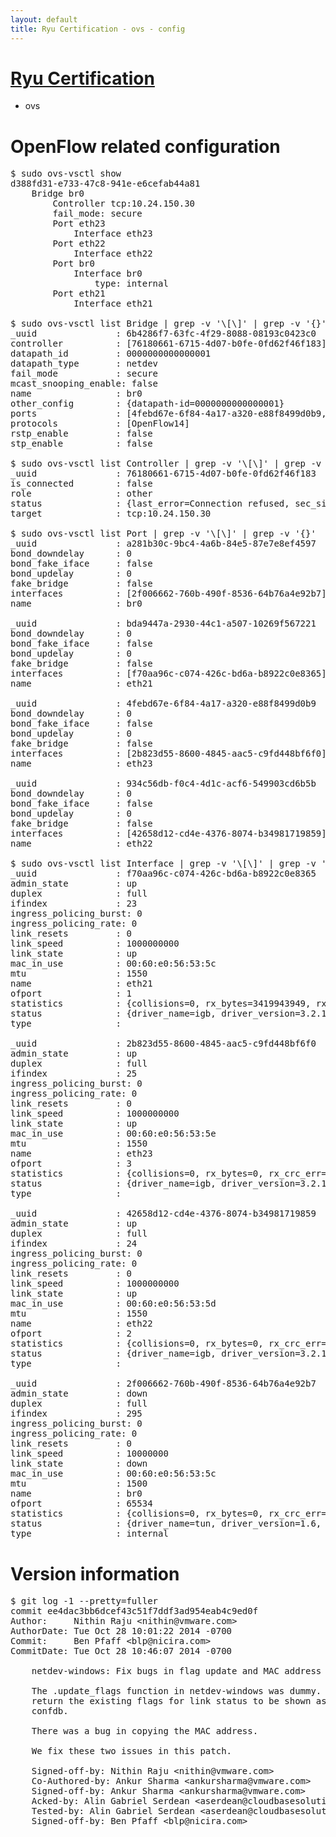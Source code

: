 ```yaml
---
layout: default
title: Ryu Certification - ovs - config
---
```

# [Ryu Certification](http://osrg.github.io/ryu/certification.html)
* ovs 

# OpenFlow related configuration
<pre>
$ sudo ovs-vsctl show
d388fd31-e733-47c8-941e-e6cefab44a81
    Bridge br0
        Controller tcp:10.24.150.30
        fail_mode: secure
        Port eth23
            Interface eth23
        Port eth22
            Interface eth22
        Port br0
            Interface br0
                type: internal
        Port eth21
            Interface eth21

$ sudo ovs-vsctl list Bridge | grep -v '\[\]' | grep -v '{}'
_uuid               : 6b4286f7-63fc-4f29-8088-08193c0423c0
controller          : [76180661-6715-4d07-b0fe-0fd62f46f183]
datapath_id         : 0000000000000001
datapath_type       : netdev
fail_mode           : secure
mcast_snooping_enable: false
name                : br0
other_config        : {datapath-id=0000000000000001}
ports               : [4febd67e-6f84-4a17-a320-e88f8499d0b9, 934c56db-f0c4-4d1c-acf6-549903cd6b5b, a281b30c-9bc4-4a6b-84e5-87e7e8ef4597, bda9447a-2930-44c1-a507-10269f567221]
protocols           : [OpenFlow14]
rstp_enable         : false
stp_enable          : false

$ sudo ovs-vsctl list Controller | grep -v '\[\]' | grep -v '{}'
_uuid               : 76180661-6715-4d07-b0fe-0fd62f46f183
is_connected        : false
role                : other
status              : {last_error=Connection refused, sec_since_connect=672, sec_since_disconnect=4, state=BACKOFF}
target              : tcp:10.24.150.30

$ sudo ovs-vsctl list Port | grep -v '\[\]' | grep -v '{}'
_uuid               : a281b30c-9bc4-4a6b-84e5-87e7e8ef4597
bond_downdelay      : 0
bond_fake_iface     : false
bond_updelay        : 0
fake_bridge         : false
interfaces          : [2f006662-760b-490f-8536-64b76a4e92b7]
name                : br0

_uuid               : bda9447a-2930-44c1-a507-10269f567221
bond_downdelay      : 0
bond_fake_iface     : false
bond_updelay        : 0
fake_bridge         : false
interfaces          : [f70aa96c-c074-426c-bd6a-b8922c0e8365]
name                : eth21

_uuid               : 4febd67e-6f84-4a17-a320-e88f8499d0b9
bond_downdelay      : 0
bond_fake_iface     : false
bond_updelay        : 0
fake_bridge         : false
interfaces          : [2b823d55-8600-4845-aac5-c9fd448bf6f0]
name                : eth23

_uuid               : 934c56db-f0c4-4d1c-acf6-549903cd6b5b
bond_downdelay      : 0
bond_fake_iface     : false
bond_updelay        : 0
fake_bridge         : false
interfaces          : [42658d12-cd4e-4376-8074-b34981719859]
name                : eth22

$ sudo ovs-vsctl list Interface | grep -v '\[\]' | grep -v '{}'
_uuid               : f70aa96c-c074-426c-bd6a-b8922c0e8365
admin_state         : up
duplex              : full
ifindex             : 23
ingress_policing_burst: 0
ingress_policing_rate: 0
link_resets         : 0
link_speed          : 1000000000
link_state          : up
mac_in_use          : 00:60:e0:56:53:5c
mtu                 : 1550
name                : eth21
ofport              : 1
statistics          : {collisions=0, rx_bytes=3419943949, rx_crc_err=0, rx_dropped=0, rx_errors=0, rx_frame_err=0, rx_over_err=0, rx_packets=171315673, tx_bytes=0, tx_dropped=0, tx_errors=0, tx_packets=0}
status              : {driver_name=igb, driver_version=3.2.10-k, firmware_version=2.10-9}
type                : 

_uuid               : 2b823d55-8600-4845-aac5-c9fd448bf6f0
admin_state         : up
duplex              : full
ifindex             : 25
ingress_policing_burst: 0
ingress_policing_rate: 0
link_resets         : 0
link_speed          : 1000000000
link_state          : up
mac_in_use          : 00:60:e0:56:53:5e
mtu                 : 1550
name                : eth23
ofport              : 3
statistics          : {collisions=0, rx_bytes=0, rx_crc_err=0, rx_dropped=0, rx_errors=0, rx_frame_err=0, rx_over_err=0, rx_packets=0, tx_bytes=145344612, tx_dropped=0, tx_errors=0, tx_packets=8686831}
status              : {driver_name=igb, driver_version=3.2.10-k, firmware_version=2.10-9}
type                : 

_uuid               : 42658d12-cd4e-4376-8074-b34981719859
admin_state         : up
duplex              : full
ifindex             : 24
ingress_policing_burst: 0
ingress_policing_rate: 0
link_resets         : 0
link_speed          : 1000000000
link_state          : up
mac_in_use          : 00:60:e0:56:53:5d
mtu                 : 1550
name                : eth22
ofport              : 2
statistics          : {collisions=0, rx_bytes=0, rx_crc_err=0, rx_dropped=0, rx_errors=0, rx_frame_err=0, rx_over_err=0, rx_packets=0, tx_bytes=2992028472, tx_dropped=0, tx_errors=0, tx_packets=105119184}
status              : {driver_name=igb, driver_version=3.2.10-k, firmware_version=2.10-9}
type                : 

_uuid               : 2f006662-760b-490f-8536-64b76a4e92b7
admin_state         : down
duplex              : full
ifindex             : 295
ingress_policing_burst: 0
ingress_policing_rate: 0
link_resets         : 0
link_speed          : 10000000
link_state          : down
mac_in_use          : 00:60:e0:56:53:5c
mtu                 : 1500
name                : br0
ofport              : 65534
statistics          : {collisions=0, rx_bytes=0, rx_crc_err=0, rx_dropped=0, rx_errors=0, rx_frame_err=0, rx_over_err=0, rx_packets=0, tx_bytes=0, tx_dropped=0, tx_errors=0, tx_packets=0}
status              : {driver_name=tun, driver_version=1.6, firmware_version=N/A}
type                : internal
</pre>

# Version information
<pre>
$ git log -1 --pretty=fuller
commit ee4dac3bb6dcef43c51f7ddf3ad954eab4c9ed0f
Author:     Nithin Raju &lt;nithin@vmware.com&gt;
AuthorDate: Tue Oct 28 10:01:22 2014 -0700
Commit:     Ben Pfaff &lt;blp@nicira.com&gt;
CommitDate: Tue Oct 28 10:46:07 2014 -0700

    netdev-windows: Fix bugs in flag update and MAC address copy functions.
    
    The .update_flags function in netdev-windows was dummy. But we need to
    return the existing flags for link status to be shown as up in the
    confdb.
    
    There was a bug in copying the MAC address.
    
    We fix these two issues in this patch.
    
    Signed-off-by: Nithin Raju &lt;nithin@vmware.com&gt;
    Co-Authored-by: Ankur Sharma &lt;ankursharma@vmware.com&gt;
    Signed-off-by: Ankur Sharma &lt;ankursharma@vmware.com&gt;
    Acked-by: Alin Gabriel Serdean &lt;aserdean@cloudbasesolutions.com&gt;
    Tested-by: Alin Gabriel Serdean &lt;aserdean@cloudbasesolutions.com&gt;
    Signed-off-by: Ben Pfaff &lt;blp@nicira.com&gt;
</pre>

